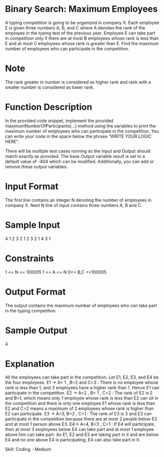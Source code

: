 # Binary Search: Maximum Employees

A typing competition is going to be organized in company X.
Each employee E is given three numbers A, B, and C where A denotes the rank of the employee in the typing test of the previous year.
Employee E can take part in competition only if there are at most B employees whose rank is less than E and at most C employees whose rank is greater than E.
Find the maximum number of employees who can participate in the competition.

# Note
The rank greater in number is considered as higher rank and rank with a smaller number is considered as lower rank.

# Function Description
 In the provided code snippet, implement the provided maximumNumberOfParticipants(...) method using the variables to print the maximum number of employees who can participate in the competition. You can write your code in the space below the phrase “WRITE YOUR LOGIC HERE”.

There will be multiple test cases running so the Input and Output should match exactly as provided.
The base Output variable result is set to a default value of -404 which can be modified. Additionally, you can add or remove these output variables.

 

# Input Format
The first line contains an integer N denoting the number of employees in company X.
Next N line of input contains three numbers A, B and C.

# Sample Input

4
1 2 3
2 1 2
3 2 1
4 3 1

# Constraints
1 <= N <= 100005
1 <= A <= N
0<= B,C <=100005

# Output Format
The output contains the maximum number of employees who can take part in the typing competition.

# Sample Output

4

# Explanation
All the employees can take part in the competition.
Let E1, E2, E3, and E4 be the four employees.
E1 ->  A= 1 , B=2 and C=3 :
There is no employee whose rank is less than 1, and 3 employees have a higher rank than 1. Hence E1 can participate in the competition.
E2 -> A=2 , B= 1 , C=2 :
The rank of E2 is 2 and B=1, which means only 1 employee whose rank is less than E2 can sit in the competition and there is only one employee E1 whose rank is less than E2 and C=2 means a maximum of 2 employees whose rank is higher than E2 can participate.
E3 -> A=3, B=2 , C=1 :
The rank of E3 is 3 and E3 can participate in the competition because there are at most 2 people below E3 and at most 1 person above E3.
E4-> A=4, B=3 , C=1 :
If E4 will participate, then at most 3 employees below E4 can take part and at most 1 employee above him can take part. As E1, E2 and E3 are taking part in it and are below E4 and no one above E4 is participating, E4 can also take part in it.

Skill: Coding - Medium